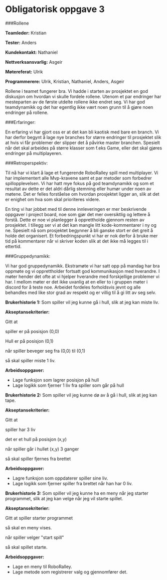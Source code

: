 # Obligatorisk oppgave 3

###Rollene

**Teamleder:** Kristian

**Tester:** Anders

**Kundekontakt:** Nathaniel

**Nettverksansvarlig:** Asgeir

**Møtereferat:** Ulrik

**Programmerere:** Ulrik, Kristian, Nathaniel, Anders, Asgeir

Rollene i teamet fungerer bra. Vi hadde i starten av prosjektet en god diskusjon om hvordan vi skulle fordele rollene. Utenom et par endringer har mesteparten av de første utdelte rollene ikke endret seg. Vi har god teamdynamikk og det har egentlig ikke vært noen grunn til å gjøre noen endringer på rollene.

###Erfaringer:

En erfaring vi har gjort oss er at det kan bli kaotisk med bare en branch. Vi har derfor begynt å lage nye branches for større endringer til prosjektet slik at hvis vi får problemer der slipper det å påvirke master branchen. Spesielt når det skal arbeides på større klasser som f.eks Game, eller det skal gjøres endringer på multiplayeren.

###Retroperspektiv:

Til nå har vi klart å lage et fungerende RoboRalley spill med multiplayer. Vi har implementert alle Mvp-kravene samt et par metoder som forbedrer spillopplevelsen. Vi har hatt mye fokus på god teamdynamikk og som et resultat av dette er det aldri dårlig stemning eller humør under noen av møtene. Det er felles forståelse om hvordan prosjektet ligger an, slik at det er enighet om hva som skal prioriteres videre.

En ting vi har jobbet med til denne innleveringen er mer beskrivende oppgaver i project board, noe som gjør det mer oversiktlig og lettere å forstå.  Dette er noe vi planlegger å opprettholde gjennom resten av prosjektet. I tillegg ser vi at det kan mangle litt kode-kommentarer i ny og ne. Spesielt nå som prosjektet begynner å bli ganske stort er det greit å holde det organisert. Et forbedringspunkt vi har er nok derfor å bruke mer tid på kommentarer når vi skriver koden slik at det ikke må legges til i ettertid.

###Gruppedynamikk:

Vi har god gruppedynamikk. 
Ekstramøte vi har satt opp på mandag har bra oppmøte og vi opprettholder fortsatt god kommunikasjon med hverandre.
I møter hender det ofte at vi hjelper hverandre med forskjellige problemer vi har.
I mellom møter er det ikke uvanlig at en eller to i gruppen møter i discord for å teste noe. 
Arbeidet fordeles forholdsvis jevnt og alle behandles med like stor grad av respekt og er villig til å gi litt av seg selv.


**Brukerhistorie 1:**
Som spiller vil jeg kunne gå i hull, slik at jeg kan miste liv.

**Akseptansekriterier:**

Gitt at

spiller er på posisjon (0,0)

Hull er på posisjon (0,1)

når spiller beveger seg fra (0,0) til (0,1)

så skal spiller miste 1 liv.

**Arbeidsoppgaver:**
- Lage funksjon som lagrer posisjon på hull
- Lage logikk som fjerner 1 liv fra spiller som går på hull

**Brukerhistorie 2:**
Som spiller vil jeg kunne dø av å gå i hull, slik at jeg kan tape.

**Akseptansekriterier:**

Gitt at

spiller har 3 liv

det er et hull på posisjon (x,y)

når spiller går i hullet (x,y) 3 ganger

så skal spiller fjernes fra brettet

**Arbeidsoppgaver:**
- Lagre funksjon som oppdaterer spiller sine liv.
- Lage logikk som fjerner spiller fra brettet når han har 0 liv.

**Brukerhistorie 3:**
Som spiller vil jeg kunne ha en meny når jeg starter programmet, slik at jeg kan velge når jeg vil starte spillet.

**Akseptansekriterier:**

Gitt at spiller starter programmet

så skal en meny vises.

når spiller velger "start spill"

så skal spillet starte.

**Arbeidsoppgaver:**
- Lage en meny til RoboRalley.
- Lage metode som registrerer valg og gjennomfører det.

